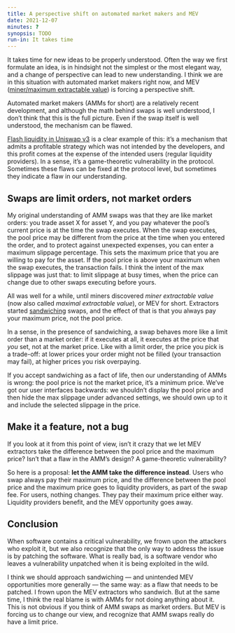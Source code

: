 ```yaml
---
title: A perspective shift on automated market makers and MEV
date: 2021-12-07
minutes: ?
synopsis: TODO
run-in: It takes time
---
```


It takes time for new ideas to be properly understood.
Often the way we first formulate an idea,
is in hindsight not the simplest or the most elegant way,
and a change of perspective can lead to new understanding.
I think we are in this situation with automated market makers right now,
and MEV ([miner/maximum extractable value][mev]) is forcing a perspective shift.

Automated market makers (<abbr>AMM</abbr>s for short) are a relatively recent development,
and although the math behind swaps is well understood,
I don’t think that this is the full picture.
Even if the swap itself is well understood, the mechanism can be flawed.

[Flash liquidity in Uniswap v3][flashlp] is a clear example of this:
it’s a mechanism that admits a profitable strategy which was not intended by the developers,
and this profit comes at the expense of the intended users (regular liquidity providers).
In a sense, it’s a game-theoretic vulnerability in the protocol.
Sometimes these flaws can be fixed at the protocol level,
but sometimes they indicate a flaw in our understanding.

[mev]:     https://ethereum.org/en/developers/docs/mev/
[flashlp]: https://twitter.com/revertfinance/status/1409642606082940930

Swaps are limit orders, not market orders
-----------------------------------------

My original understanding of AMM swaps was that they are like market orders:
you trade asset X for asset Y,
and you pay whatever the pool’s current price is at the time the swap executes.
When the swap executes, the pool price may be different
from the price at the time when you entered the order,
and to protect against unexpected expenses,
you can enter a maximum slippage percentage.
This sets the maximum price that you are willing to pay for the asset.
If the pool price is above your maximum when the swap executes,
the transaction fails.
I think the intent of the max slippage was just that:
to limit slippage at busy times,
when the price can change due to other swaps executing before yours.

All was well for a while,
until miners discovered _miner extractable value_
(now also called _maximal extractable value_), or MEV for short.
Extractors started [sandwiching][sandwiching] swaps,
and the effect of that is that you always pay your maximum price,
not the pool price.

In a sense,
in the presence of sandwiching,
a swap behaves more like a limit order than a market order:
if it executes at all, it executes at the price that _you_ set,
not at the market price.
Like with a limit order,
the price you pick is a trade-off:
at lower prices your order might not be filled (your transaction may fail),
at higher prices you risk overpaying.

[sandwiching]: https://ethereum.org/en/developers/docs/mev/#mev-examples-sandwich-trading

If you accept sandwiching as a fact of life,
then our understanding of <abbr>AMM</abbr>s is wrong:
the pool price is not the market price,
it’s a minimum price.
We’ve got our user interfaces backwards:
we shouldn’t display the pool price
and then hide the max slippage under advanced settings,
we should own up to it and include the selected slippage in the price.

Make it a feature, not a bug
----------------------------

If you look at it from this point of view,
isn’t it crazy that we let MEV extractors
take the difference between the pool price and the maximum price?
Isn’t that a flaw in the AMM’s design?
A game-theoretic vulnerability?

So here is a proposal: **let the AMM take the difference instead**.
Users who swap always pay their maximum price,
and the difference between the pool price and the maximum price
goes to liquidity providers, as part of the swap fee.
For users, nothing changes.
They pay their maximum price either way.
Liquidity providers benefit,
and the MEV opportunity goes away.

Conclusion
----------

When software contains a critical vulnerability,
we frown upon the attackers who exploit it,
but we also recognize that the only way to address the issue is by patching the software.
What is really bad,
is a software vendor who leaves a vulnerability unpatched
when it is being exploited in the wild.

I think we should approach sandwiching
— and unintended MEV opportunities more
generally — the same way: as a flaw that needs to be patched.
I frown upon the MEV extractors who sandwich.
But at the same time, I think the real blame is with <abbr>AMM</abbr>s
for not doing anything about it.
This is not obvious if you think of AMM swaps as market orders.
But MEV is forcing us to change our view,
and recognize that AMM swaps really do have a limit price.
